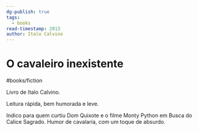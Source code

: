 ```yaml
---
dg-publish: true
tags:
  - books
read-timestamp: 2013
author: Italo Calvino
---
```


# O cavaleiro inexistente

#books/fiction 

Livro de Italo Calvino.

Leitura rápida, bem humorada e leve.

Indico para quem curtiu Dom Quixote e o filme Monty Python em Busca do Calice Sagrado. Humor de cavalaria, com um toque de absurdo.
